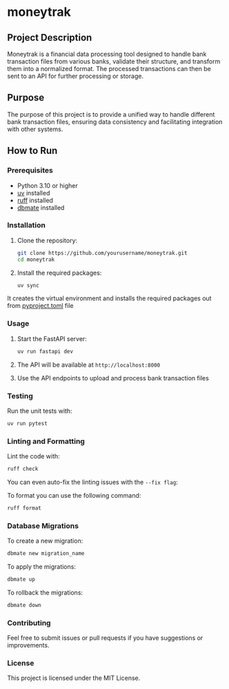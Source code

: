 # moneytrak

## Project Description

Moneytrak is a financial data processing tool designed to handle bank transaction files from various banks, validate their structure, and transform them into a normalized format. The processed transactions can then be sent to an API for further processing or storage.

## Purpose

The purpose of this project is to provide a unified way to handle different bank transaction files, ensuring data consistency and facilitating integration with other systems.

## How to Run

### Prerequisites

- Python 3.10 or higher
- [uv](https://docs.astral.sh/uv/) installed
- [ruff](https://docs.astral.sh/ruff/) installed
- [dbmate](https://github.com/amacneil/dbmate) installed

### Installation

1. Clone the repository:

   ```sh
   git clone https://github.com/yourusername/moneytrak.git
   cd moneytrak
   ```

2. Install the required packages:
    ```sh
    uv sync
    ```
It creates the virtual environment and installs the required packages out from [pyproject.toml](pyproject.toml) file

### Usage

1. Start the FastAPI server:

   ```sh
   uv run fastapi dev
   ```

2. The API will be available at `http://localhost:8000`

3. Use the API endpoints to upload and process bank transaction files

### Testing

Run the unit tests with:

```sh
uv run pytest
```

### Linting and Formatting

Lint the code with:

```sh
ruff check
```
You can even auto-fix the linting issues with the `--fix flag`:

To format you can use the following command:
```sh
ruff format
```

### Database Migrations

To create a new migration:
```sh
dbmate new migration_name
```

To apply the migrations:
```sh
dbmate up
```

To rollback the migrations:
```sh
dbmate down
```

### Contributing

Feel free to submit issues or pull requests if you have suggestions or improvements.

### License

This project is licensed under the MIT License.
